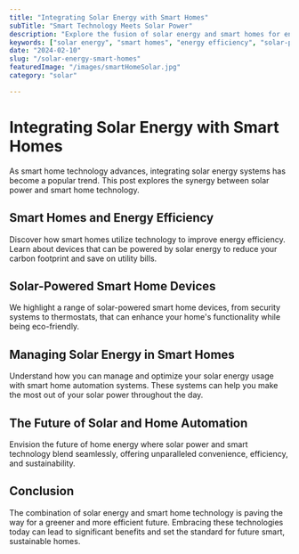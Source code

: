 ```yaml
---
title: "Integrating Solar Energy with Smart Homes"
subTitle: "Smart Technology Meets Solar Power"
description: "Explore the fusion of solar energy and smart homes for enhanced efficiency and sustainability. Learn about solar-powered devices and smart management systems."
keywords: ["solar energy", "smart homes", "energy efficiency", "solar-powered devices", "home automation"]
date: "2024-02-10"
slug: "/solar-energy-smart-homes"
featuredImage: "/images/smartHomeSolar.jpg"
category: "solar"

---
```


# Integrating Solar Energy with Smart Homes

As smart home technology advances, integrating solar energy systems has become a popular trend. This post explores the synergy between solar power and smart home technology.

## Smart Homes and Energy Efficiency

Discover how smart homes utilize technology to improve energy efficiency. Learn about devices that can be powered by solar energy to reduce your carbon footprint and save on utility bills.

## Solar-Powered Smart Home Devices

We highlight a range of solar-powered smart home devices, from security systems to thermostats, that can enhance your home's functionality while being eco-friendly.

## Managing Solar Energy in Smart Homes

Understand how you can manage and optimize your solar energy usage with smart home automation systems. These systems can help you make the most out of your solar power throughout the day.

## The Future of Solar and Home Automation

Envision the future of home energy where solar power and smart technology blend seamlessly, offering unparalleled convenience, efficiency, and sustainability.

## Conclusion

The combination of solar energy and smart home technology is paving the way for a greener and more efficient future. Embracing these technologies today can lead to significant benefits and set the standard for future smart, sustainable homes.

